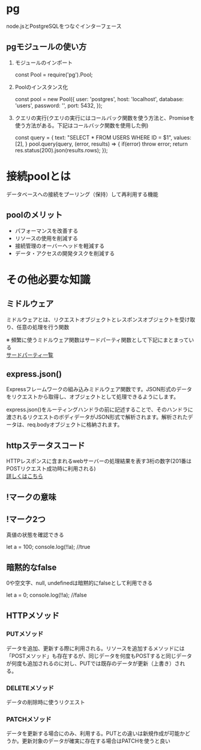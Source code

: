 # pg

node.jsとPostgreSQLをつなぐインターフェース

## pgモジュールの使い方

1. モジュールのインポート

    const Pool = require('pg').Pool;

1. Poolのインスタンス化

    const pool = new Pool({
    user: 'postgres',
    host: 'localhost',
    database: 'users',
    password: '',
    port: 5432,
});

1. クエリの実行(クエリの実行にはコールバック関数を使う方法と、Promiseを使う方法がある。下記はコールバック関数を使用した例)

    const query = {
        text: "SELECT * FROM USERS WHERE ID = $1",
        values: [2],
    }
    pool.query(query, (error, results) => {
        if(error) throw error;
        return res.status(200).json(results.rows);
    });

# 接続poolとは
データベースへの接続をプーリング（保持）して再利用する機能

## poolのメリット
* パフォーマンスを改善する
* リソースの使用を削減する
* 接続管理のオーバーヘッドを軽減する
* データ・アクセスの開発タスクを削減する

# その他必要な知識

## ミドルウェア
ミドルウェアとは、リクエストオブジェクトとレスポンスオブジェクトを受け取り、任意の処理を行う関数  

※ 頻繁に使うミドルウェア関数はサードパーティ関数として下記にまとまっている  
[サードパーティ一覧](https://expressjs.com/ja/resources/middleware.html)

## express.json()
Expressフレームワークの組み込みミドルウェア関数です。JSON形式のデータをリクエストから取得し、オブジェクトとして処理できるようにします。

express.json()をルーティングハンドラの前に記述することで、そのハンドラに渡されるリクエストのボディデータがJSON形式で解析されます。解析されたデータは、req.bodyオブジェクトに格納されます。

## httpステータスコード
HTTPレスポンスに含まれるwebサーバーの処理結果を表す3桁の数字(201番はPOSTリクエスト成功時に利用される)  
[詳しくはこちら](https://digiful.irep.co.jp/blog/76975541525#:~:text=HTTP%E3%82%B9%E3%83%86%E3%83%BC%E3%82%BF%E3%82%B9%E3%82%B3%E3%83%BC%E3%83%89%E3%81%A8%E3%81%AF%E3%80%81HTTP%E3%83%AC%E3%82%B9%E3%83%9D%E3%83%B3%E3%82%B9%E3%81%AB%E5%90%AB%E3%81%BE%E3%82%8C%E3%82%8B,%E3%81%AE%E3%81%93%E3%81%A8%E3%82%92%E6%8C%87%E3%81%97%E3%81%BE%E3%81%99%E3%80%82&text=3%E6%A1%81%E3%81%AE%E6%95%B0%E5%AD%97%E3%81%AF,%E6%84%8F%E5%91%B3%E3%82%92%E6%8C%81%E3%81%A3%E3%81%A6%E3%81%84%E3%81%BE%E3%81%99%E3%80%82)

## !マークの意味

## !マーク2つ

真値の状態を確認できる  

let a = 100;
console.log(!!a); //true

## 暗黙的なfalse

0や空文字、null, undefinedは暗黙的にfalseとして利用できる

let a = 0;
console.log(!!a); //false


## HTTPメソッド
### PUTメソッド
データを追加、更新する際に利用される。リソースを追加するメソッドには「POSTメソッド」も存在するが、同じデータを何度もPOSTすると同じデータが何度も追加されるのに対し、PUTでは既存のデータが更新（上書き）される。

### DELETEメソッド
データの削除時に使うリクエスト

### PATCHメソッド
データを更新する場合にのみ、利用する。PUTとの違いは新規作成が可能かどうか。更新対象のデータが確実に存在する場合はPATCHを使うと良い
